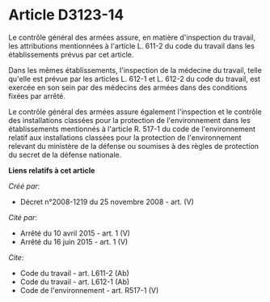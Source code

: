 # Article D3123-14

Le contrôle général des armées assure, en matière d'inspection du travail, les attributions mentionnées à l'article L. 611-2
du code du travail dans les établissements prévus par cet article. 

Dans les mêmes établissements, l'inspection de la médecine du travail, telle qu'elle est prévue par les articles L. 612-1 et
L. 612-2 du code du travail, est exercée en son sein par des médecins des armées dans des conditions fixées par arrêté. 

Le contrôle général des armées assure également l'inspection et le contrôle des installations classées pour la protection de
l'environnement dans les établissements mentionnés à l'article R. 517-1 du code de l'environnement relatif aux installations
classées pour la protection de l'environnement relevant du ministère de la défense ou soumises à des règles de protection du
secret de la défense nationale.

**Liens relatifs à cet article**

_Créé par_:

  - Décret n°2008-1219 du 25 novembre 2008 - art. (V)

_Cité par_:

  - Arrêté du 10 avril 2015 - art. 1 (V)
  - Arrêté du 16 juin 2015 - art. 1 (V)

_Cite_:

  - Code du travail - art. L611-2 (Ab)
  - Code du travail - art. L612-1 (Ab)
  - Code de l'environnement - art. R517-1 (V)

